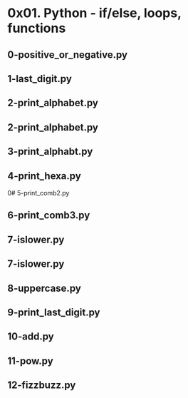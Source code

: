 # 0x01. Python - if/else, loops, functions
## 0-positive_or_negative.py
## 1-last_digit.py
## 2-print_alphabet.py
## 2-print_alphabet.py
## 3-print_alphabt.py
## 4-print_hexa.py
0# 5-print_comb2.py
## 6-print_comb3.py
## 7-islower.py
## 7-islower.py
## 8-uppercase.py
## 9-print_last_digit.py
## 10-add.py
## 11-pow.py
## 12-fizzbuzz.py
